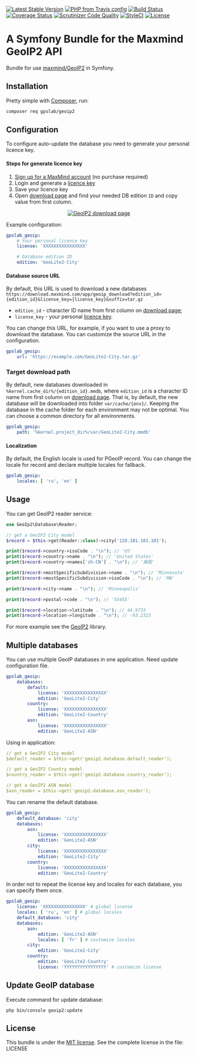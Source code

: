 [![Latest Stable Version](https://img.shields.io/packagist/v/gpslab/geoip2.svg?maxAge=3600&label=stable)](https://packagist.org/packages/gpslab/geoip2)
[![PHP from Travis config](https://img.shields.io/travis/php-v/gpslab/geoip2.svg?maxAge=3600)](https://packagist.org/packages/gpslab/geoip2)
[![Build Status](https://img.shields.io/travis/gpslab/geoip2.svg?maxAge=3600)](https://travis-ci.org/gpslab/geoip2)
[![Coverage Status](https://img.shields.io/coveralls/gpslab/geoip2.svg?maxAge=3600)](https://coveralls.io/github/gpslab/geoip2?branch=master)
[![Scrutinizer Code Quality](https://img.shields.io/scrutinizer/g/gpslab/geoip2.svg?maxAge=3600)](https://scrutinizer-ci.com/g/gpslab/geoip2/?branch=master)
[![StyleCI](https://styleci.io/repos/79822037/shield?branch=master)](https://styleci.io/repos/79822037)
[![License](https://img.shields.io/packagist/l/gpslab/geoip2.svg?maxAge=3600)](https://github.com/gpslab/geoip2)

A Symfony Bundle for the Maxmind GeoIP2 API
===========================================

Bundle for use [maxmind/GeoIP2](https://github.com/maxmind/GeoIP2-php) in Symfony.

## Installation

Pretty simple with [Composer](http://packagist.org), run:

```sh
composer req gpslab/geoip2
```

## Configuration

To configure auto-update the database you need to generate your personal licence key.

#### Steps for generate licence key

1. [Sign up for a MaxMind account](https://www.maxmind.com/en/geolite2/signup) (no purchase required)
2. Login and generate a [licence key](https://www.maxmind.com/en/accounts/current/license-key)
3. Save your licence key
4. Open [download page](https://www.maxmind.com/en/download_files) and find your needed DB edition `ID` and copy value
from first column.

<p align="center">
    <a href="https://user-images.githubusercontent.com/2862833/72380833-4ccd5a00-3727-11ea-9c6c-aecd55c086ed.png">
        <img src="https://user-images.githubusercontent.com/2862833/72380833-4ccd5a00-3727-11ea-9c6c-aecd55c086ed.png" alt="GeoIP2 download page">
    </a>
</p>

Example configuration:

```yml
gpslab_geoip:
    # Your personal licence key
    license: 'XXXXXXXXXXXXXXXX'

    # Database edition ID
    edition: 'GeoLite2-City'
```

#### Database source URL

By default, this URL is used to download a new databases
`https://download.maxmind.com/app/geoip_download?edition_id={edition_id}&license_key={license_key}&suffix=tar.gz`

* `edition_id` - character ID name from first column on [download page](https://www.maxmind.com/en/download_files);
* `license_key` - your personal [licence key](https://www.maxmind.com/en/accounts/current/license-key).

You can change this URL, for example, if you want to use a proxy to download the database. You can customize the source
URL in the configuration.

```yml
gpslab_geoip:
    url: 'https://example.com/GeoLite2-City.tar.gz'
```

### Target download path

By default, new databases downloaded in `%kernel.cache_dir%/{edition_id}.mmdb`, where `edition_id` is a character ID
name from first column on [download page](https://www.maxmind.com/en/download_files). That is, by default, the new
database will be downloaded into folder `var/cache/{env}/`. Keeping the database in the cache folder for each
environment may not be optimal. You can choose a common directory for all environments.

```yml
gpslab_geoip:
    path: '%kernel.project_dir%/var/GeoLite2-City.mmdb'
```

#### Localization

By default, the English locale is used for PGeoIP record. You can change the locale for record and declare multiple
locales for fallback.

```yml
gpslab_geoip:
    locales: [ 'ru', 'en' ]
```

## Usage

You can get GeoIP2 reader service:

```php
use GeoIp2\Database\Reader;

// get a GeoIP2 City model
$record = $this->get(Reader::class)->city('128.101.101.101');

print($record->country->isoCode . "\n"); // 'US'
print($record->country->name . "\n"); // 'United States'
print($record->country->names['zh-CN'] . "\n"); // '美国'

print($record->mostSpecificSubdivision->name . "\n"); // 'Minnesota'
print($record->mostSpecificSubdivision->isoCode . "\n"); // 'MN'

print($record->city->name . "\n"); // 'Minneapolis'

print($record->postal->code . "\n"); // '55455'

print($record->location->latitude . "\n"); // 44.9733
print($record->location->longitude . "\n"); // -93.2323
```

For more example see the [GeoIP2](https://github.com/maxmind/GeoIP2-php) library.

## Multiple databases

You can use multiple GeoIP databases in one application. Need update configuration file. 

```yml
gpslab_geoip:
    databases:
        default:
            license: 'XXXXXXXXXXXXXXXX'
            edition: 'GeoLite2-City'
        country:
            license: 'XXXXXXXXXXXXXXXX'
            edition: 'GeoLite2-Country'
        asn:
            license: 'XXXXXXXXXXXXXXXX'
            edition: 'GeoLite2-ASN'
```

Using in application:

```yml
// get a GeoIP2 City model
$default_reader = $this->get('geoip2.database.default_reader');

// get a GeoIP2 Country model
$country_reader = $this->get('geoip2.database.country_reader');

// get a GeoIP2 ASN model
$asn_reader = $this->get('geoip2.database.asn_reader');
```

You can rename the default database.

```yml
gpslab_geoip:
    default_database: 'city'
    databases:
        asn:
            license: 'XXXXXXXXXXXXXXXX'
            edition: 'GeoLite2-ASN'
        city:
            license: 'XXXXXXXXXXXXXXXX'
            edition: 'GeoLite2-City'
        country:
            license: 'XXXXXXXXXXXXXXXX'
            edition: 'GeoLite2-Country'
```

In order not to repeat the license key and locales for each database, you can specify them once.

```yml
gpslab_geoip:
    license: 'XXXXXXXXXXXXXXXX' # global license
    locales: [ 'ru', 'en' ] # global locales
    default_database: 'city'
    databases:
        asn:
            edition: 'GeoLite2-ASN'
            locales: [ 'fr' ] # customize locales
        city:
            edition: 'GeoLite2-City'
        country:
            edition: 'GeoLite2-Country'
            license: 'YYYYYYYYYYYYYYYY' # customize license
```

## Update GeoIP database

Execute command for update database:

```
php bin/console geoip2:update
```

## License

This bundle is under the [MIT license](http://opensource.org/licenses/MIT). See the complete license in the file: LICENSE
